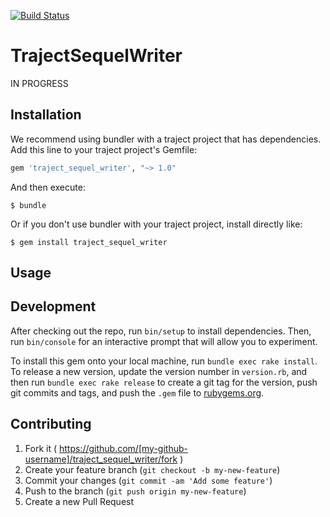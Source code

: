 [![Build Status](https://travis-ci.org/traject/traject_sequel_writer.svg)](https://travis-ci.org/traject/traject_sequel_writer)

# TrajectSequelWriter

IN PROGRESS

## Installation

We recommend using bundler with a traject project that has dependencies.
Add this line to your traject project's Gemfile:

```ruby
gem 'traject_sequel_writer', "~> 1.0"
```

And then execute:

    $ bundle

Or if you don't use bundler with your traject project, install directly like: 

    $ gem install traject_sequel_writer

## Usage



## Development

After checking out the repo, run `bin/setup` to install dependencies. Then, run `bin/console` for an interactive prompt that will allow you to experiment.

To install this gem onto your local machine, run `bundle exec rake install`. To release a new version, update the version number in `version.rb`, and then run `bundle exec rake release` to create a git tag for the version, push git commits and tags, and push the `.gem` file to [rubygems.org](https://rubygems.org).

## Contributing

1. Fork it ( https://github.com/[my-github-username]/traject_sequel_writer/fork )
2. Create your feature branch (`git checkout -b my-new-feature`)
3. Commit your changes (`git commit -am 'Add some feature'`)
4. Push to the branch (`git push origin my-new-feature`)
5. Create a new Pull Request
